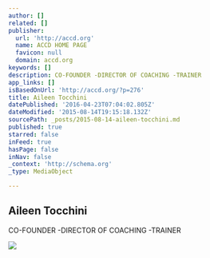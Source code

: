```yaml
---
author: []
related: []
publisher:
  url: 'http://accd.org'
  name: ACCD HOME PAGE
  favicon: null
  domain: accd.org
keywords: []
description: CO-FOUNDER -DIRECTOR OF COACHING -TRAINER
app_links: []
isBasedOnUrl: 'http://accd.org/?p=276'
title: Aileen Tocchini
datePublished: '2016-04-23T07:04:02.805Z'
dateModified: '2015-08-14T19:15:18.132Z'
sourcePath: _posts/2015-08-14-aileen-tocchini.md
published: true
starred: false
inFeed: true
hasPage: false
inNav: false
_context: 'http://schema.org'
_type: MediaObject

---
```

<article style=""><h1>Aileen Tocchini</h1><p>CO-FOUNDER -DIRECTOR OF COACHING -TRAINER</p><img src="http://accd.org/wp-content/uploads/2012/02/Screen-Shot-2012-02-01-at-5.53.19-PM.png" /></article>